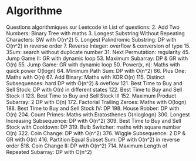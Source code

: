 # Algorithme
Questions algorithmiques sur Leetcode \n
List of questions: 
2. Add Two Numbers: Binary Tree with maths
3. Longest Substring Without Repeating Characters: SW with O(n^2)
5. Longest Palindromic Substring: DP with O(n^2) in reverse order
7. Reverse Integer: overflow & conversion of type
15. 3Sum: search without duplicate number
31. Next Permutation: regularity 
45. Jump Game II: GR with dynamic loop
53. Maximum Subarray: DP & GR with O(n)
55. Jump Game: GR with dynamic loop
50. Power(x, n): Maths with quick power O(logn)
64. Minimum Path Sum: DP with O(n^2)
66. Plus One: Maths with O(n)
67. Add Binary: Maths with XOR O(n)
115. Distinct Subsequences: hard DP with O(n^2) & oveflow
121. Best Time to Buy and Sell Stock: DP with O(n) in different states
122. Best Time to Buy and Sell Stock II
123. Best Time to Buy and Sell Stock III
152. Maximum Product Subarray: 2 DP with O(n)
172. Factorial Trailing Zeroes: Maths with O(logn)
188. Best Time to Buy and Sell Stock IV: DP
198. House Robber: DP with O(n)
204. Count Primes: Maths with Eratosthenes O(nloglogn)
300. Longest Increasing Subsequence: DP with O(n^2)
309. Best Time to Buy and Sell Stock with Cooldown: DP
319. Bulb Switcher: maths with square number O(n)
322. Coin Change: DP with O(n^2)
376. Wiggle Subsequence: 2 DP & GR with O(n)
416. Partition Equal Subset Sum: DP with O(n^2) in reverse order
518. Coin Change II: DP with O(n^2)
714. Maximum Length of Repeated Subarray: DP with O(n^2)